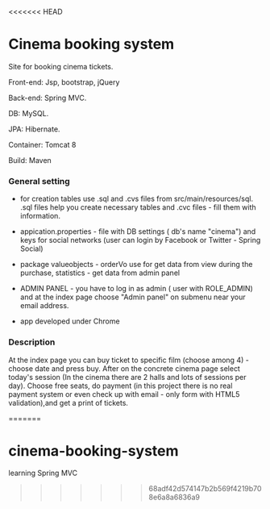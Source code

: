 <<<<<<< HEAD
# Cinema booking system

Site for booking cinema tickets.

Front-end: Jsp, bootstrap, jQuery

Back-end: Spring MVC.

DB: MySQL.

JPA: Hibernate.

Container: Tomcat 8

Build: Maven

### General setting

* for creation tables use .sql and .cvs files from   src/main/resources/sql.
  .sql files help you create necessary tables and .cvc files - fill them with information.

* appication.properties - file with DB settings ( db's name "cinema") and keys for social networks
  (user can login by Facebook or Twitter - Spring Social)
 
* package valueobjects - orderVo use for get data from view during the purchase, statistics - get data from admin panel
* ADMIN PANEL - you have to log in as admin ( user with ROLE_ADMIN) and at the index page choose "Admin panel" on submenu near your email address.
* app developed under Chrome 

### Description 
 
At the index page you can buy ticket to specific film (choose among 4) - choose date  and press buy. 
After on the concrete cinema page select today's session (In the cinema there are 2 halls and lots of sessions per day).
Choose free seats, do payment (in this project there is no real payment system or even check up with email - only form with HTML5 validation),and  get a print of tickets.




=======
# cinema-booking-system
learning Spring MVC
>>>>>>> 68adf42d574147b2b569f4219b708e6a8a6836a9
